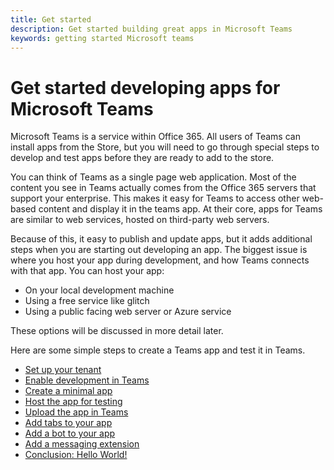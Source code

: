 ```yaml
---
title: Get started
description: Get started building great apps in Microsoft Teams
keywords: getting started Microsoft teams
---
```

# Get started developing apps for Microsoft Teams

Microsoft Teams is a service within Office 365. All users of Teams can install apps from the Store, but you will need to go through special steps to develop and test apps before they are ready to add to the store.

You can think of Teams as a single page web application. Most of the content you see in Teams actually comes from the Office 365 servers that support your enterprise. This makes it easy for Teams to access other web-based content and display it in the teams app. At their core, apps for Teams are similar to web services, hosted on third-party web servers.

Because of this, it easy to publish and update apps, but it adds additional steps when you are starting out developing an app.
The biggest issue is where you host your app during development, and how Teams connects with that app. You can host your app:

* On your local development machine
* Using a free service like glitch
* Using a public facing web server or Azure service

These options will be discussed in more detail later.

Here are some simple steps to create a Teams app and test it in Teams.

* [Set up your tenant](~/get-started/configure-tenant)
* [Enable development in Teams](~/get-started/enable-development)
* [Create a minimal app](~/get-started/minimal-app)
* [Host the app for testing](~/get-started/test-app)
* [Upload the app in Teams](~/get-started/upload-app)
* [Add tabs to your app](~/get-started/add-tabs)
* [Add a bot to your app](~/get-started/add-bot)
* [Add a messaging extension](~/get-started/add-extension)
* [Conclusion: Hello World!](~/get-started/conclusion)
